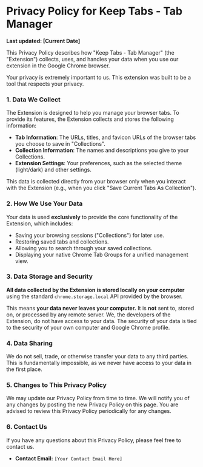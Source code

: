 # Privacy Policy for Keep Tabs - Tab Manager

**Last updated: [Current Date]**

This Privacy Policy describes how "Keep Tabs - Tab Manager" (the "Extension") collects, uses, and handles your data when you use our extension in the Google Chrome browser.

Your privacy is extremely important to us. This extension was built to be a tool that respects your privacy.

### 1. Data We Collect

The Extension is designed to help you manage your browser tabs. To provide its features, the Extension collects and stores the following information:

*   **Tab Information**: The URLs, titles, and favicon URLs of the browser tabs you choose to save in "Collections".
*   **Collection Information**: The names and descriptions you give to your Collections.
*   **Extension Settings**: Your preferences, such as the selected theme (light/dark) and other settings.

This data is collected directly from your browser only when you interact with the Extension (e.g., when you click "Save Current Tabs As Collection").

### 2. How We Use Your Data

Your data is used **exclusively** to provide the core functionality of the Extension, which includes:

*   Saving your browsing sessions ("Collections") for later use.
*   Restoring saved tabs and collections.
*   Allowing you to search through your saved collections.
*   Displaying your native Chrome Tab Groups for a unified management view.

### 3. Data Storage and Security

**All data collected by the Extension is stored locally on your computer** using the standard `chrome.storage.local` API provided by the browser.

This means **your data never leaves your computer.** It is **not** sent to, stored on, or processed by any remote server. We, the developers of the Extension, do not have access to your data. The security of your data is tied to the security of your own computer and Google Chrome profile.

### 4. Data Sharing

We do not sell, trade, or otherwise transfer your data to any third parties. This is fundamentally impossible, as we never have access to your data in the first place.

### 5. Changes to This Privacy Policy

We may update our Privacy Policy from time to time. We will notify you of any changes by posting the new Privacy Policy on this page. You are advised to review this Privacy Policy periodically for any changes.

### 6. Contact Us

If you have any questions about this Privacy Policy, please feel free to contact us.

*   **Contact Email:** `[Your Contact Email Here]` 